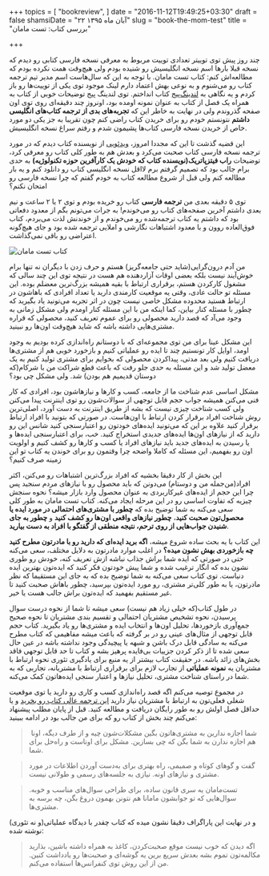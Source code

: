 +++
topics = [
  "bookreview",
]
date = "2016-11-12T19:49:25+03:30"
draft = false
shamsiDate = "۲۲ آبان ماه ۱۳۹۵"
slug = "book-the-mom-test"
title = "بررسی کتاب: تست مامان"

+++

چند روز پیش توی توییتر تعدادی توییت مربوط به معرفی نسخه فارسی کتابی رو دیدم که نسخه قبلا بارها اسم نسخه انگلیسیش رو شنیده بودم ولی هیچ‌وقت همت نکرده بودم که
مطالعه‌اش کنم: کتاب تست مامان. با توجه به این که سال‌هاست اسم مدیر تیم ترجمه کتاب رو می‌شنوم و به نوعی بهش اعتماد دارم لینک موجود توی یکی از توییت‌ها رو باز 
کردم و یه نگاهی به [لندینگ‌پیج](http://www.pingon.io/books/mom-test/fa) کتاب انداختم. توی لندینگ پیج توضیحات خوبی از کتاب به همراه یک فصل از کتاب 
به عنوان نمونه اومده بود، اونروز چند دقیقه‌ای روی توی اون صفحه گذروندم ولی در نهایت به خاطر این که **تجربه‌های بدی از ترجمه کتاب‌های انگلیسی داشتم** نتونستم
خودم رو برای خریدن کتاب راضی کنم چون تقریبا به جز یکی دو مورد خاص از خریدن نسخه فارسی کتاب‌ها پشیمون شدم و رفتم سراغ نسخه انگلیسیش.

این قضیه گذشت تا این که مجددا امروز، [ویدئویی](https://twitter.com/pingonio/status/796609510404227072) از نویسنده کتاب دیدم که در مورد ترجمه
نسخه فارسی کتاب صحبت می‌کرد و بعدش هم به طور کلی کتاب رو معرفی کرد، توضیحات **راب فیتزپاتریک(نویسنده کتاب که خودش یک کارآفرین حوزه تکنولوژیه)** به حدی برام جالب بود که تصمیم گرفتم
برم لااقل نسخه انگلیسی کتاب رو دانلود کنم و یه بار مطالعه کنم ولی قبل از شروع مطالعه کتاب به خودم گفتم که چرا نسخه فارسی رو امتحان نکنم؟

توی ۵ دقیقه بعدی من **ترجمه فارسی** کتاب رو خریده بودم و توی ۲ یا ۲ ساعت و نیم بعدی داشتم آخرین صفحه‌‌های کتاب رو می‌خوندم! به جرات می‌تونم بگم
از معدود دفعاتی بود که داشتم یه کتاب ترجمه‌شده رو می‌خوندم و از خوندنش لذت می‌بردم، کتاب فوق‌العاده روون و با معدود اشتباهات نگارشی و املایی ترجمه شده بود
و جای هیچ‌گونه اعتراضی رو باقی نمی‌گذاشت.

![کتاب تست مامان](/images/book-the-mom-test-cover.png)

من آدم درون‌گرایی(شاید حتی جامعه‌گریز) هستم و حرف زدن با دیگران نه تنها برام خوش‌آیند نیست بلکه بعضی اوقات آزاردهنده هم هست در نتیجه توی این چند سالی که مشغول کارکردن هستم، برقراری ارتباط با بقیه همیشه بزرگ‌ترین معضلم بوده.
این مسئله تو حالت عادی، وقتی یه موقعیت کارمندی دارید یا تعداد افرادی که باهاشون در ارتباط هستید محدوده مشکل خاصی نیست چون در اثر تجربه می‌تونید یاد بگیرید
که چطور با مسئله کنار بیاین، کما اینکه من با این مسئله کنار اومدم ولی مشکل زمانی به وجود می‌آد که قصد دارید محصولی رو برای عموم تعریف کنید، محصولی که قراره مشتری‌هایی
داشته باشه که شاید هیچ‌وقت اون‌ها رو نبینید.

این مشکل عینا برای من توی مجموعه‌ای که با دوستانم راه‌اندازی کرده بودیم به وجود اومد، اوایل کار تونستیم چند تا ایده رو عملیاتی کنیم و بازخورد خوبی هم از مشتری‌ها دریافت کنیم ولی بعد
مدتی، پیداکردن محصولی که بخوایم برای مشتری تولید کنیم به یک معضل تولید شد و این مسئله به حدی جلو رفت که باعث قطع شراکت من با شرکام(که دوستان قدیمیم هم بودن) شد. 
ولی مشکل چی بود؟

مشکل اساسی عدم شناخت ما از جامعه، کسب و کارها و نیازهاشون بود، افرادی که کار فنی می‌کنن همیشه جواب حجم قابل توجهی از سوالات‌شون رو توی اینترنت پیدا می‌کنن
ولی کسب شناخت چیزی نیست که بشه از طریق اینترنت به دست آورد، اصلی‌ترین روش شناخت افراد برقرار کردن ارتباط با اون‌هاست. در صورتی که بتونید با افراد ارتباط برقرار کنید
علاوه بر این که می‌تونید ایده‌های خودتون رو اعتبارسنجی کنید شانس این رو دارید که از نیازهای اون‌ها ایده‌های جدیدی استخراج کنید. خب، برای اعتبارسنجی ایده‌ها و یا رسیدن
به ایده‌های جدید باید نیازهای افراد یا کسب و کارها رو کشف کنیم و اولویت اون رو بفهمیم، این مسئله که کاملا واضحه چرا وقتمون رو برای خوندن یه کتاب تو این زمینه صرف کنیم؟

این بخش از کار دقیقا بخشیه که افراد بزرگ‌ترین اشتباهات رو می‌کنن، اکثر افراد(من‌جمله من و دوستام) می‌دونن که باید محصول رو با نیازهای مردم سنجید پس چرا این حجم از ایده‌های غیرکاربردی به عنوان محصول وارد بازار میشه؟
نحوه سنجش چیزیه که تفاوت اساسی رو در این مرحله ایجاد می‌کنه. کتاب تست مامان به طور کلی سعی می‌کنه به شما توضیح بده که **چطور با مشتری‌های احتمالی در مورد ایده یا محصول‌تون صحبت کنید**، **چطور نیازهای واقعی
اون‌ها رو کشف کنید**  و **چطور به جای شنیدن جواب‌هایی از روی ترحم، نتیجه منطقی از گفتگو با افراد به دست بیارید**.

این کتاب با یه بحث ساده شروع میشه، **اگه برید ایده‌ای که دارید رو با مادرتون مطرح کنید چه بازخوردی بهش نشون میده؟** در اغلب موارد مادرتون به دلایل مختلف، سعی می‌کنه
حتی در صورتی که ایده شما براش جذاب نباشه ازش تعریف کنه، خودش رو طوری نشون بده که انگار ترغیب شده و شما پیش خودتون فکر کنید که ایده‌تون بهترین ایده دنیاست. توی کتاب
سعی می‌کنه به شما توضیح بده که به جای این مستقیما که نظر مادرتون، یا به طور کلی‌تر مشتری، رو مورد ایده‌تون بپرسید، چطور باهاش صحبت کنید تا غیر مستقیم بفهمید که ایده‌تون براش جالب هست
یا خیر.

در طول کتاب(که خیلی زیاد هم نیست) سعی میشه تا شما از نحوه درست سوال پرسیدن، نحوه تشخیص مشتریان احتمالی و تقسیم بندی مشتریان تا نحوه صحیح جمع‌آوری بازخوردها، تحلیل اون‌ها و انتخاب ایده و مشتری‌ها رو یاد بگیرید.
کتاب حجم قابل توجهی از مثال‌های عینی رو در بر گرفته که باعث میشه مفاهیمی که کتاب مطرح می‌کنه به سادگی قابل درک باشن و شبهه یا پیچیدگی وجود نداشته باشه در عین
حال سعی شده تا از ذکر کردن جزییات بی‌فایده پرهیز بشه و کتاب تا حد قابل توجهی فاقد بخش‌های زائد باشه. در حقیقت کتاب بیشتر از یه منبع برای یادگیری تئوری نحوه ارتباط با مشتریان
یه **نمونه عملیاتی** از تجارب لازم برای برقراری ارتباط با مشتریانه، تجاربی که به شما در راستای شناخت مشتری، تحلیل نیازها و اعتبار سنجی ایده‌هاتون کمک می‌کنه.

در مجموع توصیه می‌کنم اگه قصد راه‌اندازی کسب و کاری رو دارید یا توی موقعیت شغلی فعلی‌تون به ارتباط با مشتریان نیاز دارید [این ترجمه عالی کتاب رو بخرید](http://www.pingon.io/books/mom-test/fa) و یا حداقل فصل اولش رو به طور رایگان دریافت و مطالعه کنید. قبل از پایان مطلب پیشنهاد می‌کنم چند بخش از کتاب رو 
که برای من جالب بود در ادامه ببینید:

>‌ شما اجازه ندارین به مشتری‌هاتون بگین مشکلات‌شون چیه و از طرف دیگه، اونا هم اجازه ندارن به شما بگن که چی بسازین. مشکل برای اوناست و راه‌حل برای شما.

> گفت و گوهای کوتاه و صمیمی، راه بهتری برای به‌دست آوردن اطلاعات در مورد مشتری و نیازهای اونه. نیازی به جلسه‌های رسمی و طولانی نیست.

> تست‌مامان یه سری قانون ساده، برای طراحی سوال‌های مناسب و خوبه. سوال‌هایی که تو جوابشون مامانا هم نتونن بهمون دروغ بگن، چه برسه به مشتری‌ها.

و در نهایت این پاراگراف دقیقا نشون میده که کتاب چقدر با دیدگاه عملیاتی(و نه تئوری) نوشته شده:

> اگه دیدن که خوب نیست موقع صحبت‌کردن، کاغذ به همراه داشته باشین، بذارید مکالمه‌تون تموم بشه بعدش سریع برین یه گوشه‌ای و صحبت‌ها رو یادداشت کنین. من از این روش توی کنفرانس‌ها استفاده می‌کنم.

